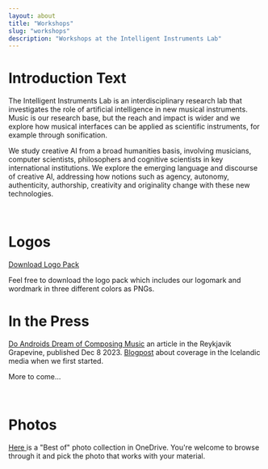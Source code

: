 ```yaml
---
layout: about
title: "Workshops"
slug: "workshops"
description: "Workshops at the Intelligent Instruments Lab"
---
```


<script>
import CaptionedImage from "../components/Images/CaptionedImage.svelte"
</script>

# **Introduction Text**

The Intelligent Instruments Lab is an interdisciplinary research lab that investigates the role of artificial intelligence in new musical instruments. Music is our research base, but the reach and impact is wider and we explore how musical interfaces can be applied as scientific instruments, for example through sonification.

We study creative AI from a broad humanities basis, involving musicians, computer scientists, philosophers and cognitive scientists in key international institutions. We explore the emerging language and discourse of creative AI, addressing how notions such as agency, autonomy, authenticity, authorship, creativity and originality change with these new technologies.

<br />

# **Logos**

<CaptionedImage
  src="stock/iiLab_wordmark_black.png"
  alt="Intelligent Instruments Lab logo, black."
  caption="The black logo with logomark and wordmark"/>
  
<a href="https://users.sussex.ac.uk/~thm21/thor/iil/iil_logos.zip" target="_blank">Download Logo Pack</a>

Feel free to download the logo pack which includes our logomark and wordmark in three different colors as PNGs. 
<br />

# **In the Press**

<a href="https://grapevine.is/music/2023/12/08/do-androids-dream-of-composing-music/" target="_blank">Do Androids Dream of Composing Music</a> an article in the Reykjavik Grapevine, published Dec 8 2023. 
<a href="https://iil.is/news/icelandic-news" target="_blank">Blogpost</a> about coverage in the Icelandic media when we first started. 

More to come... 

<br />

# **Photos**

<a href="https://listahaskoliislands-my.sharepoint.com/:f:/g/personal/thor_magnusson_lhi_is/Eo7hKp4DCTtDn7aEZ88W_z4BVAe16xEW9u9NBLzwz44y5w?e=cYIMDs" target="_blank">Here </a> is a "Best of" photo collection in OneDrive. You're welcome to browse through it and pick the photo that works with your material. 
